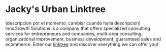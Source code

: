 # Jacky's Urban Linktree

(descripcion por el momento, cambiar cuando halla descripcion)
InnoGrowth Solutions is a company that offers specialized consulting services for entrepreneurs and companies, multi-area consulting, organizational improvement, business development, guaranteed sales and ecommerce. Enter our [linktree](https://contentree.vercel.app/Innogrowth) and discover everything we can offer you!
